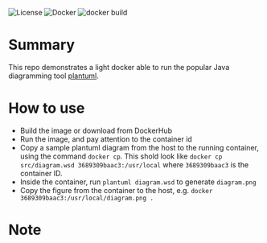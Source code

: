 ![License](https://img.shields.io/badge/License-Apache_2.0-blue.svg)
![Docker](https://img.shields.io/badge/dockerhub-images-important.svg?logo=LOGO)
![docker build](https://img.shields.io/github/actions/workflow/status/maciejskorski/plantuml-docker/docker-image.yaml)

# Summary

This repo demonstrates a light docker able to run the popular Java diagramming tool [plantuml](http://www.plantuml.com/plantuml/uml/SyfFKj2rKt3CoKnELR1Io4ZDoSa70000).

# How to use

* Build the image or download from DockerHub
* Run the image, and pay attention to the container id
* Copy a sample plantuml diagram from the host to the running container, using the command `docker cp`. This shold look like `docker cp src/diagram.wsd 3689309baac3:/usr/local` where `3689309baac3` is the container ID.
* Inside the container, run `plantuml diagram.wsd` to generate `diagram.png`
* Copy the figure from the container to the host, e.g. `docker 3689309baac3:/usr/local/diagram.png .`

# Note


